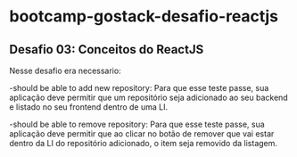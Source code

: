 # bootcamp-gostack-desafio-reactjs
Desafio 03: Conceitos do ReactJS
---
Nesse desafio era necessario:

-should be able to add new repository: Para que esse teste passe,
sua aplicação deve permitir que um repositório seja adicionado ao seu backend e listado no seu frontend dentro de uma LI.

-should be able to remove repository: Para que esse teste passe, sua aplicação deve permitir que ao clicar no botão de remover
que vai estar dentro da LI do repositório adicionado, o item seja removido da listagem.
